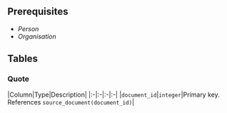 ## Prerequisites

- _Person_
- _Organisation_

## Tables

### Quote

|Column|Type|Description|
|:-|:-|:-|:-|
|`document_id`|`integer`|Primary key.<br>References `source_document(document_id)`|
